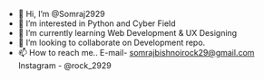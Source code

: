 - 👋 Hi, I’m @Somraj2929
- 👀 I’m interested in Python and Cyber Field
- 🌱 I’m currently learning Web Development & UX Designing
- 💞️ I’m looking to collaborate on Development repo.
- 📫 How to reach me..
      E-mail- somrajbishnoirock29@gmail.com
      Instagram - @rock_2929


